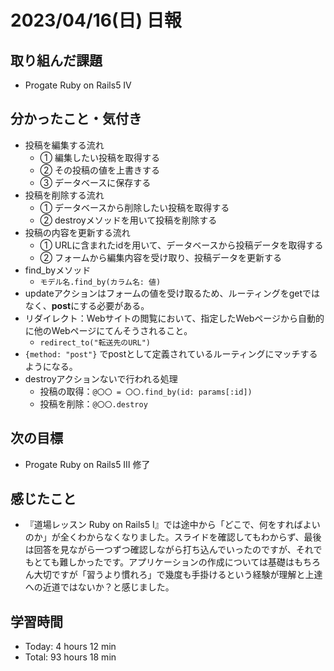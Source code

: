 # 2023/04/16(日) 日報
## 取り組んだ課題
- Progate Ruby on Rails5 Ⅳ

## 分かったこと・気付き
- 投稿を編集する流れ
  - ① 編集したい投稿を取得する
  - ② その投稿の値を上書きする
  - ③ データベースに保存する
- 投稿を削除する流れ
  - ① データベースから削除したい投稿を取得する
  - ② destroyメソッドを用いて投稿を削除する
- 投稿の内容を更新する流れ
  - ① URLに含まれたidを用いて、データベースから投稿データを取得する
  - ② フォームから編集内容を受け取り、投稿データを更新する
- find_byメソッド
  - `モデル名.find_by(カラム名: 値)`
- updateアクションはフォームの値を受け取るため、ルーティングをgetではなく、**post**にする必要がある。
- リダイレクト：Webサイトの閲覧において、指定したWebページから自動的に他のWebページにてんそうされること。
  - `redirect_to("転送先のURL")`
- `{method: "post"}` でpostとして定義されているルーティングにマッチするようになる。
- destroyアクションないで行われる処理
  - 投稿の取得：`@〇〇 = 〇〇.find_by(id: params[:id])`
  - 投稿を削除：`@〇〇.destroy`
## 次の目標
- Progate Ruby on Rails5 Ⅲ 修了

## 感じたこと
- 『道場レッスン Ruby on Rails5 Ⅰ』では途中から「どこで、何をすればよいのか」が全くわからなくなりました。スライドを確認してもわからず、最後は回答を見ながら一つずつ確認しながら打ち込んでいったのですが、それでもとても難しかったです。アプリケーションの作成については基礎はもちろん大切ですが「習うより慣れろ」で幾度も手掛けるという経験が理解と上達への近道ではないか？と感じました。

## 学習時間
- Today:  4 hours 12 min
- Total: 93 hours 18 min
